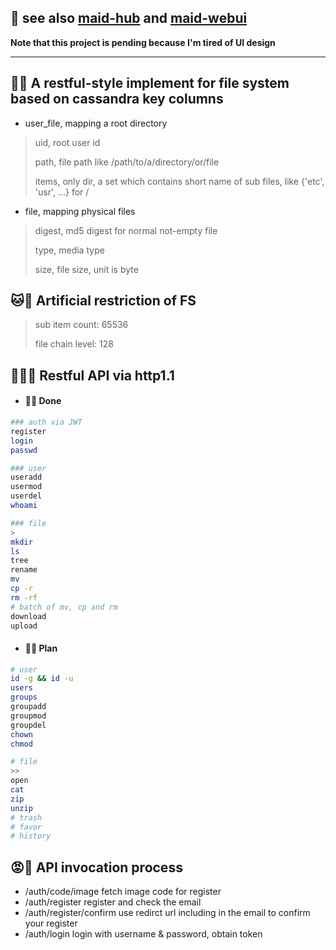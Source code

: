 ## 👀 see also [maid-hub](https://github.com/bobbystrange/maid-hub) and [maid-webui](https://github.com/bobbystrange/maid-webui)
**Note that this project is pending because I'm tired of UI design**

---
## 🤣🤔 A restful-style implement for file system based on cassandra key columns
- user_file, mapping a root directory
> uid, root user id
>
> path, file path like /path/to/a/directory/or/file
>
> items, only dir, a set which contains short name of sub files, like {'etc', 'usr', ...} for /

- file, mapping physical files
> digest, md5 digest for normal not-empty file
>
> type, media type
>
> size, file size, unit is byte
>
## 🐱👮 Artificial restriction of FS
> sub item count:   65536
>
> file chain level: 128

## 🍔👩‍🎤 Restful API via http1.1

- #### 🖤️🖕 Done

```sh
### auth via JWT
register
login
passwd

### user
useradd
usermod
userdel
whoami

### file
>
mkdir
ls
tree
rename
mv
cp -r
rm -rf
# batch of mv, cp and rm
download
upload
```

- #### 🤪🐫️ Plan

```sh
# user
id -g && id -u
users
groups
groupadd
groupmod
groupdel
chown
chmod

# file
>>
open
cat
zip
unzip
# trash
# favor
# history
```

## 😡🤡 API invocation process
- /auth/code/image fetch image code for register
- /auth/register register and check the email
- /auth/register/confirm use redirct url including in the email to confirm your register
- /auth/login login with username & password, obtain token

